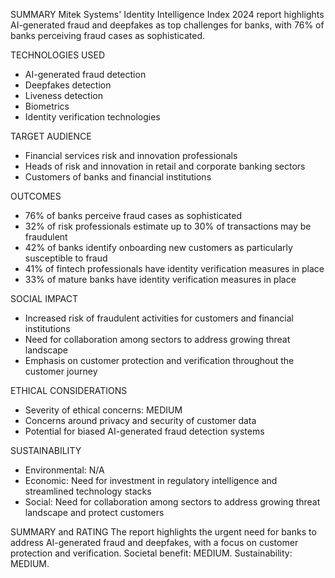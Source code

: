 SUMMARY
Mitek Systems' Identity Intelligence Index 2024 report highlights AI-generated fraud and deepfakes as top challenges for banks, with 76% of banks perceiving fraud cases as sophisticated.

TECHNOLOGIES USED
- AI-generated fraud detection
- Deepfakes detection
- Liveness detection
- Biometrics
- Identity verification technologies

TARGET AUDIENCE
- Financial services risk and innovation professionals
- Heads of risk and innovation in retail and corporate banking sectors
- Customers of banks and financial institutions

OUTCOMES
- 76% of banks perceive fraud cases as sophisticated
- 32% of risk professionals estimate up to 30% of transactions may be fraudulent
- 42% of banks identify onboarding new customers as particularly susceptible to fraud
- 41% of fintech professionals have identity verification measures in place
- 33% of mature banks have identity verification measures in place

SOCIAL IMPACT
- Increased risk of fraudulent activities for customers and financial institutions
- Need for collaboration among sectors to address growing threat landscape
- Emphasis on customer protection and verification throughout the customer journey

ETHICAL CONSIDERATIONS
- Severity of ethical concerns: MEDIUM
- Concerns around privacy and security of customer data
- Potential for biased AI-generated fraud detection systems

SUSTAINABILITY
- Environmental: N/A
- Economic: Need for investment in regulatory intelligence and streamlined technology stacks
- Social: Need for collaboration among sectors to address growing threat landscape and protect customers

SUMMARY and RATING
The report highlights the urgent need for banks to address AI-generated fraud and deepfakes, with a focus on customer protection and verification. Societal benefit: MEDIUM. Sustainability: MEDIUM.
